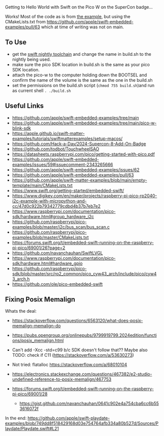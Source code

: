 Getting to Hello World with Swift on the Pico W on the SuperCon badge...

Works! Most of the code as is from [the example](https://github.com/apple/swift-embedded-examples/tree/60a648b28066a56d7b1b303923895105e3b753da/pico-w-blink-sdk), but using the CMakeLists.txt from https://github.com/apple/swift-embedded-examples/pull/63 which at time of writing was not on main. 

## To Use

- get the [swift nightly toolchain](https://apple.github.io/swift-matter-examples/tutorials/swiftmatterexamples/setup-macos/) and change the name in build.sh to the nightly being used. 
- make sure the pico SDK location in build.sh is the same as your pico SDK location.
- attach the pico-w to the computer holding down the BOOTSEL and confirm the name of the volume is the same as the one in the build.sh
- set the permissions on the build.sh script (`chmod 755 build.sh`)and run as current shell `. ./build.sh`



## Useful Links

- https://github.com/apple/swift-embedded-examples/tree/main
- https://github.com/apple/swift-embedded-examples/tree/main/pico-w-blink-sdk
- https://apple.github.io/swift-matter-examples/tutorials/swiftmatterexamples/setup-macos/
- https://github.com/Hack-a-Day/2024-Supercon-8-Add-On-Badge
- https://github.com/todbot/TouchwheelSAO
- https://datasheets.raspberrypi.com/pico/getting-started-with-pico.pdf
- https://github.com/apple/swift-embedded-examples/issues/59#issuecomment-2343265666
- https://github.com/apple/swift-embedded-examples/issues/62
- https://github.com/apple/swift-embedded-examples/pull/63
- https://github.com/apple/swift-matter-examples/blob/main/empty-template/main/CMakeLists.txt
- https://www.swift.org/getting-started/embedded-swift/
- https://www.digikey.com/en/maker/projects/raspberry-pi-pico-rp2040-i2c-example-with-micropython-and-cc/47d0c922b79342779cdbd4b37b7eb7e2
- https://www.raspberrypi.com/documentation/pico-sdk/hardware.html#group_hardware_i2c
- https://github.com/raspberrypi/pico-examples/blob/master/i2c/bus_scan/bus_scan.c
- https://github.com/raspberrypi/pico-examples/blob/master/CMakeLists.txt
- https://forums.swift.org/t/embedded-swift-running-on-the-raspberry-pi-pico/69001/26?page=2
- https://github.com/navanchauhan/SwiftLVGL
- https://www.raspberrypi.com/documentation/pico-sdk/hardware.html#hardware_gpio
- https://github.com/raspberrypi/pico-sdk/blob/master/src/rp2_common/pico_cyw43_arch/include/pico/cyw43_arch.h
- https://github.com/ole/pico-embedded-swift

## Fixing Posix Memalign


Whats the deal: 
- https://stackoverflow.com/questions/6563120/what-does-posix-memalign-memalign-do
- https://pubs.opengroup.org/onlinepubs/9799919799.2024edition/functions/posix_memalign.html

- Can't add -Xcc -std=c99 b/c SDK doesn't follow that?? Maybe also TODO: check if C11 (https://stackoverflow.com/a/53630273) 
- Not tried: flatalloc https://stackoverflow.com/a/68010104
- https://electronics.stackexchange.com/questions/467382/e2-studio-undefined-reference-to-posix-memalign/467753
- https://forums.swift.org/t/embedded-swift-running-on-the-raspberry-pi-pico/69001/28
    - https://gist.github.com/navanchauhan/0641c902e4a754cba6cc6b553616072f

In the end:
https://github.com/apple/swift-playdate-examples/blob/749dd8f518429168d03e754764afb334a80b527d/Sources/Playdate/Playdate.swift#L21


